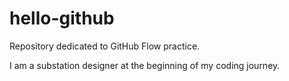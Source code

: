 # hello-github
Repository dedicated to GitHub Flow practice.

I am a substation designer at the beginning of my coding journey.
